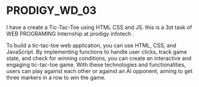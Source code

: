 # PRODIGY_WD_03
I have a create a Tic-Tac-Toe using HTML CSS and JS. this is a 3st task of WEB PROGRAMING  Internship at prodigy infotech .


To build a tic-tac-toe web application, you can use HTML, CSS, and JavaScript. By implementing functions to handle user clicks, track game state, and check for winning conditions, you can create an interactive and engaging tic-tac-toe game. With these technologies and functionalities, users can play against each other or against an AI opponent, aiming to get three markers in a row to win the game.
